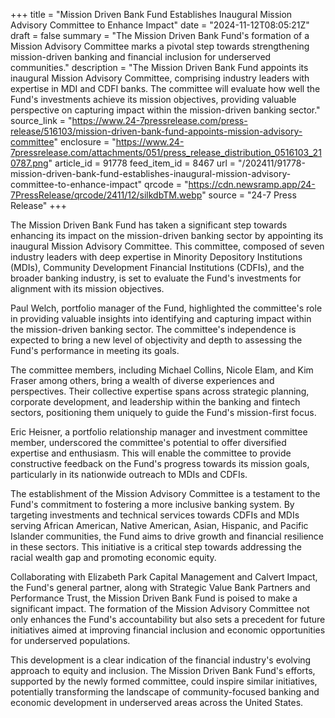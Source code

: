 +++
title = "Mission Driven Bank Fund Establishes Inaugural Mission Advisory Committee to Enhance Impact"
date = "2024-11-12T08:05:21Z"
draft = false
summary = "The Mission Driven Bank Fund's formation of a Mission Advisory Committee marks a pivotal step towards strengthening mission-driven banking and financial inclusion for underserved communities."
description = "The Mission Driven Bank Fund appoints its inaugural Mission Advisory Committee, comprising industry leaders with expertise in MDI and CDFI banks. The committee will evaluate how well the Fund's investments achieve its mission objectives, providing valuable perspective on capturing impact within the mission-driven banking sector."
source_link = "https://www.24-7pressrelease.com/press-release/516103/mission-driven-bank-fund-appoints-mission-advisory-committee"
enclosure = "https://www.24-7pressrelease.com/attachments/051/press_release_distribution_0516103_210787.png"
article_id = 91778
feed_item_id = 8467
url = "/202411/91778-mission-driven-bank-fund-establishes-inaugural-mission-advisory-committee-to-enhance-impact"
qrcode = "https://cdn.newsramp.app/24-7PressRelease/qrcode/2411/12/silkdbTM.webp"
source = "24-7 Press Release"
+++

<p>The Mission Driven Bank Fund has taken a significant step towards enhancing its impact on the mission-driven banking sector by appointing its inaugural Mission Advisory Committee. This committee, composed of seven industry leaders with deep expertise in Minority Depository Institutions (MDIs), Community Development Financial Institutions (CDFIs), and the broader banking industry, is set to evaluate the Fund's investments for alignment with its mission objectives.</p><p>Paul Welch, portfolio manager of the Fund, highlighted the committee's role in providing valuable insights into identifying and capturing impact within the mission-driven banking sector. The committee's independence is expected to bring a new level of objectivity and depth to assessing the Fund's performance in meeting its goals.</p><p>The committee members, including Michael Collins, Nicole Elam, and Kim Fraser among others, bring a wealth of diverse experiences and perspectives. Their collective expertise spans across strategic planning, corporate development, and leadership within the banking and fintech sectors, positioning them uniquely to guide the Fund's mission-first focus.</p><p>Eric Heisner, a portfolio relationship manager and investment committee member, underscored the committee's potential to offer diversified expertise and enthusiasm. This will enable the committee to provide constructive feedback on the Fund's progress towards its mission goals, particularly in its nationwide outreach to MDIs and CDFIs.</p><p>The establishment of the Mission Advisory Committee is a testament to the Fund's commitment to fostering a more inclusive banking system. By targeting investments and technical services towards CDFIs and MDIs serving African American, Native American, Asian, Hispanic, and Pacific Islander communities, the Fund aims to drive growth and financial resilience in these sectors. This initiative is a critical step towards addressing the racial wealth gap and promoting economic equity.</p><p>Collaborating with Elizabeth Park Capital Management and Calvert Impact, the Fund's general partner, along with Strategic Value Bank Partners and Performance Trust, the Mission Driven Bank Fund is poised to make a significant impact. The formation of the Mission Advisory Committee not only enhances the Fund's accountability but also sets a precedent for future initiatives aimed at improving financial inclusion and economic opportunities for underserved populations.</p><p>This development is a clear indication of the financial industry's evolving approach to equity and inclusion. The Mission Driven Bank Fund's efforts, supported by the newly formed committee, could inspire similar initiatives, potentially transforming the landscape of community-focused banking and economic development in underserved areas across the United States.</p>